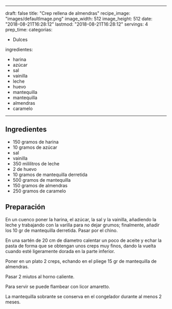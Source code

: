 
---
draft: false
title: "Crep rellena de almendras"
recipe_image: "images/defaultImage.png"
image_width: 512
image_height: 512
date: "2018-08-21T16:28:12"
lastmod: "2018-08-21T16:28:12"
servings: 4
prep_time: 
categorias:
  - Dulces

ingredientes:
  - harina
  - azúcar
  - sal
  - vainilla
  - leche
  - huevo
  - mantequilla
  - mantequilla
  - almendras
  - caramelo
---

## Ingredientes
- 150 gramos de harina
- 10 gramos de azúcar
- sal
- vainilla
- 350 mililitros de leche
- 2  de huevo
- 10 gramos de mantequilla derretida
- 500 gramos de mantequilla
- 150 gramos de almendras
- 250 gramos de caramelo

## Preparación
En un cuenco poner la harina, el azúcar, la sal y la vainilla, añadiendo la leche y trabajando con la varilla para no dejar grumos; finalmente, añadir los 10 gr de mantequilla derretida. Pasar por el chino.

En una sartén de 20 cm de diametro calentar un poco de aceite y echar la pasta de forma que se obtengan unos creps muy finos, dando la vuelta cuando esté ligeramente dorada en la parte inferior.

Poner en un plato 2 creps, echando en el pliege 15 gr de mantequilla de almendras.

Pasar 2 miutos al horno caliente.

Para servir se puede flambear con licor amaretto.

La mantequilla sobrante se conserva en el congelador durante al menos 2 meses.


